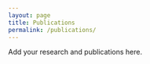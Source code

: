 ```yaml
---
layout: page
title: Publications
permalink: /publications/
---
```


Add your research and publications here.